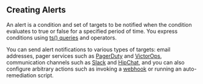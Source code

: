 ## Creating Alerts

An alert is a condition and set of targets to be notified when the condition evaluates to true or false for a specified
period of time. You express conditions using [ts() queries](https://community.wavefront.com/docs/DOC-1019) and
operators.

You can send alert notifications to various types of targets: email addresses, pager services such as
[PagerDuty](https://community.wavefront.com/docs/DOC-1056) and
[VictorOps](https://community.wavefront.com/docs/DOC-1251), communication channels such as
[Slack](https://community.wavefront.com/docs/DOC-1183) and [HipChat](https://community.wavefront.com/docs/DOC-1055), and
you can also configure arbitrary actions such as invoking a [webhook](https://community.wavefront.com/docs/DOC-1054) or
running an auto-remediation script.
